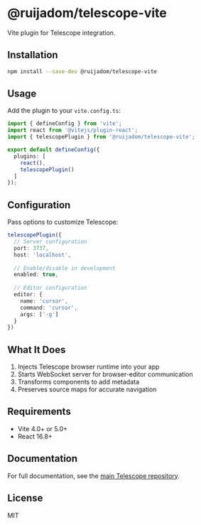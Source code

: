 # @ruijadom/telescope-vite

Vite plugin for Telescope integration.

## Installation

```bash
npm install --save-dev @ruijadom/telescope-vite
```

## Usage

Add the plugin to your `vite.config.ts`:

```typescript
import { defineConfig } from 'vite';
import react from '@vitejs/plugin-react';
import { telescopePlugin } from '@ruijadom/telescope-vite';

export default defineConfig({
  plugins: [
    react(),
    telescopePlugin()
  ]
});
```

## Configuration

Pass options to customize Telescope:

```typescript
telescopePlugin({
  // Server configuration
  port: 3737,
  host: 'localhost',
  
  // Enable/disable in development
  enabled: true,
  
  // Editor configuration
  editor: {
    name: 'cursor',
    command: 'cursor',
    args: ['-g']
  }
})
```

## What It Does

1. Injects Telescope browser runtime into your app
2. Starts WebSocket server for browser-editor communication
3. Transforms components to add metadata
4. Preserves source maps for accurate navigation

## Requirements

- Vite 4.0+ or 5.0+
- React 16.8+

## Documentation

For full documentation, see the [main Telescope repository](https://github.com/ruijadom/telescope).

## License

MIT
